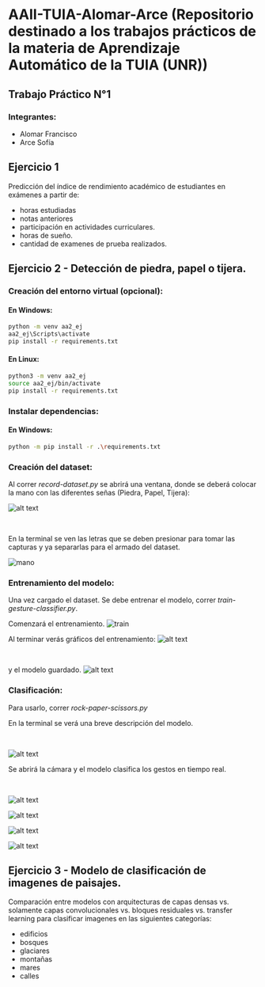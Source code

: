 # AAII-TUIA-Alomar-Arce (Repositorio destinado a los trabajos prácticos de la materia de Aprendizaje Automático de la TUIA (UNR))
## Trabajo Práctico N°1

### Integrantes:
- Alomar Francisco
- Arce Sofía

## Ejercicio 1

Predicción del índice de rendimiento académico de estudiantes en exámenes a partir de:
- horas estudiadas
- notas anteriores
- participación en actividades curriculares.
- horas de sueño.
- cantidad de examenes de prueba realizados. 

## Ejercicio 2 - Detección de piedra, papel o tijera. 

### Creación del entorno virtual (opcional):

#### En Windows:
``` bash
python -m venv aa2_ej
aa2_ej\Scripts\activate 
pip install -r requirements.txt
```

#### En Linux: 
``` bash
python3 -m venv aa2_ej
source aa2_ej/bin/activate
pip install -r requirements.txt
```
### Instalar dependencias:

#### En Windows:
``` bash
python -m pip install -r .\requirements.txt 
```

### Creación del dataset:
Al correr *record-dataset.py* se abrirá una ventana, donde se deberá colocar la mano con las diferentes señas (Piedra, Papel, Tijera):
<br>

![alt text](image.png)

<br>

En la terminal se ven las letras que se deben presionar para tomar las capturas y ya separarlas para el armado del dataset.
<br>

![mano](media/image-1.png)


### Entrenamiento del modelo:

Una vez cargado el dataset. Se debe entrenar el modelo, correr *train-gesture-classifier.py*.

Comenzará el entrenamiento.
![train](media/image-2.png)
<br>

Al terminar verás gráficos del entrenamiento: 
![alt text](media/image-3.png)

<br>

y el modelo guardado.
![alt text](media/image-4.png)


### Clasificación:

Para usarlo, correr *rock-paper-scissors.py*

En la terminal se verá una breve descripción del modelo.

<br>

![alt text](media/image-9.png)

Se abrirá la cámara y el modelo clasifica los gestos en tiempo real. 

<br>

![alt text](media/image-5.png)

![alt text](media/image-6.png)

![alt text](media/image-7.png)

![alt text](media/image-8.png)


## Ejercicio 3 - Modelo de clasificación de imagenes de paisajes. 

Comparación entre modelos con arquitecturas de capas densas vs. solamente capas convolucionales vs. bloques residuales vs. transfer learning para clasificar imagenes en las siguientes categorías: 

- edificios
- bosques
- glaciares
- montañas
- mares 
- calles


